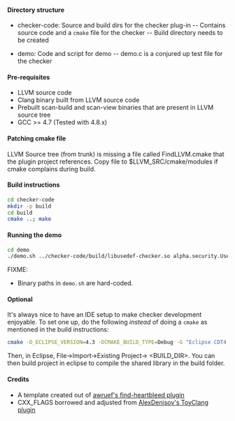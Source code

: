 #### Directory structure

- checker-code: Source and build dirs for the checker plug-in
 -- Contains source code and a `cmake` file for the checker
 -- Build directory needs to be created

- demo: Code and script for demo
 -- demo.c is a conjured up test file for the checker

#### Pre-requisites

- LLVM source code
- Clang binary built from LLVM source code
- Prebuilt scan-build and scan-view binaries that are present in LLVM source tree
- GCC >= 4.7 (Tested with 4.8.x)

#### Patching cmake file

LLVM Source tree (from trunk) is missing a file called FindLLVM.cmake that the plugin project references. Copy file to $LLVM_SRC/cmake/modules if cmake complains during build.

#### Build instructions

```bash
cd checker-code
mkdir -p build
cd build
cmake ..; make
```

#### Running the demo

```bash
cd demo
./demo.sh ../checker-code/build/libusedef-checker.so alpha.security.UseDefChecker
```

FIXME: 

- Binary paths in `demo.sh` are hard-coded.

#### Optional

It's always nice to have an IDE setup to make checker development enjoyable. To set one up, do the following *instead* of doing a `cmake` as mentioned in the build instructions:

```bash
cmake -D_ECLIPSE_VERSION=4.3 -DCMAKE_BUILD_TYPE=Debug -G "Eclipse CDT4 - Ninja" ../
```

Then, in Eclipse, File->Import->Existing Project-> <BUILD_DIR>. You can then build project in eclipse to compile the shared library in the build folder.

#### Credits

- A template created out of [awruef's find-heartbleed plugin][1]
- CXX_FLAGS borrowed and adjusted from [AlexDenisov's ToyClang plugin][2]

[1]: https://github.com/awruef/find-heartbleed
[2]: https://github.com/AlexDenisov/ToyClangPlugin
